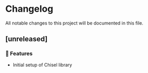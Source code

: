 # Changelog

All notable changes to this project will be documented in this file.

## [unreleased]

### 🚀 Features

- Initial setup of Chisel library

<!-- generated by git-cliff -->
